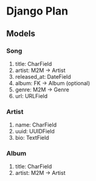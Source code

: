 # Django Plan

## Models

### Song

1. title: CharField
2. artist: M2M -> Artist
3. released_at: DateField
4. album: FK -> Album (optional)
5. genre: M2M -> Genre
6. url: URLField

### Artist

1. name: CharField
2. uuid: UUIDField
3. bio: TextField

### Album

1. title: CharField
2. artist: M2M -> Artist